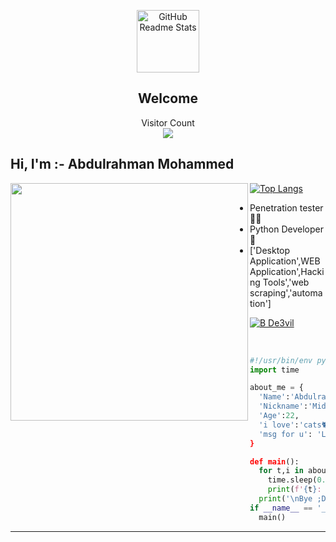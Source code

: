 
<p align="center">
 <img width="100px" src="https://res.cloudinary.com/anuraghazra/image/upload/v1594908242/logo_ccswme.svg" align="center" alt="GitHub Readme Stats" />
 <h2 align="center">Welcome</h2>

<p align="center"> 
  Visitor Count<br>
<img src="https://profile-counter.glitch.me/De3vil//count.svg" />
</p>


<h2> Hi, I'm :- Abdulrahman Mohammed </h2>
<img align='left' src="https://github-readme-stats.vercel.app/api?username=De3vil&show_icons=true&theme=dark" width="380">

[![Top Langs](https://github-readme-stats.vercel.app/api/top-langs/?theme=dark&username=De3vil&exclude_repo=De3vil.github.io,free-for-dev&layout=compact&langs_count=8)](https://github.com/De3vil)


* Penetration tester 👨‍💻                                                                    
* Python Developer 🐍                                                                          
* ['Desktop Application',WEB Application',Hacking Tools','web scraping','automation']            
                                                                                               


[![B De3vil](https://img.shields.io/badge/$-support-ff69b4.svg?style=flat)](https://www.paypal.com/paypalme/De3vil01)
</em></p>
<br>


```python
#!/usr/bin/env python3
import time

about_me = {
  'Name':'Abdulrahman Mohammed',
  'Nickname':'Mido - Devil',
  'Age':22,
  'i love':'cats🐈🐈 and Demons    😈 😈 ',
  'msg for u': 'Life's goal is to finish, so do what you want before it ends. 😊❤️'
}

def main():
  for t,i in about_me.items():
    time.sleep(0.2)
    print(f'{t}: {i}')
  print('\nBye ;D')
if __name__ == '__main__':
  main()
```
---
